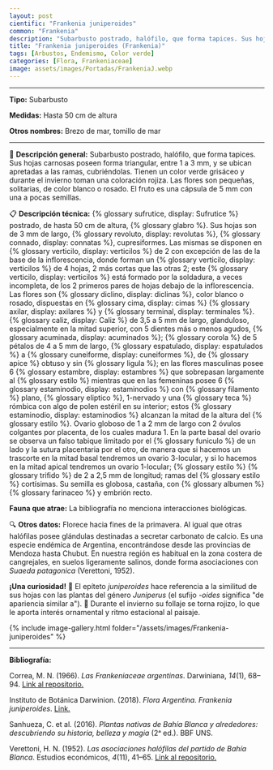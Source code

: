 ```yaml
---
layout: post
cientific: "Frankenia juniperoides"
common: "Frankenia"
description: "Subarbusto postrado, halófilo, que forma tapices. Sus hojas carnosas poseen forma triangular, entre 1 a 3 mm, y se ubican apretadas a las ramas, cubriéndolas. Tienen un color verde grisáceo y durante el invierno toman una coloración rojiza. Las flores son pequeñas, solitarias, de color blanco o rosado. El fruto es una cápsula de 5 mm con una a pocas semillas."
title: "Frankenia juniperoides (Frankenia)"
tags: [Arbustos, Endemismo, Color verde]
categories: [Flora, Frankeniaceae]
image: assets/images/Portadas/FrankeniaJ.webp
---
```


***

**Tipo:** Subarbusto

**Medidas:** Hasta 50 cm de altura

**Otros nombres:** Brezo de mar, tomillo de mar

***

🌱 **Descripción general:** Subarbusto postrado, halófilo, que forma tapices. Sus hojas carnosas poseen forma triangular, entre 1 a 3 mm, y se ubican apretadas a las ramas, cubriéndolas. Tienen un color verde grisáceo y durante el invierno toman una coloración rojiza. Las flores son pequeñas, solitarias, de color blanco o rosado. El fruto es una cápsula de 5 mm con una a pocas semillas.

📋 **Descripción técnica:** {% glossary sufrutice, display: Sufrutice %} postrado, de hasta 50 cm de altura, {% glossary glabro %}. Sus hojas son de 3 mm de largo, {% glossary revoluto, display: revolutas %}, {% glossary connado, display: connatas %}, cupresiformes. Las mismas se disponen en {% glossary verticilo, display: verticilos %} de 2 con excepción de las de la base de la inflorescencia, donde forman un {% glossary verticilo, display: verticilos %} de 4 hojas, 2 más cortas que las otras 2; este {% glossary verticilo, display: verticilos %} está formado por la soldadura, a veces incompleta, de los 2 primeros pares de hojas debajo de la inflorescencia. Las flores son {% glossary diclino, display: diclinas %}, color blanco o rosado, dispuestas en {% glossary cima, display: cimas %} {% glossary axilar, display: axilares %} y {% glossary terminal, display: terminales %}. {% glossary caliz, display: Caliz %} de 3,5 a 5 mm de largo, glanduloso, especialmente en la mitad superior, con 5 dientes más o menos agudos, {% glossary acuminada, display: acuminados %}; {% glossary corola %} de 5 pétalos de 4 a 5 mm de largo, {% glossary espatulado, display: espatulados %} a {% glossary cuneiforme, display: cuneiformes %}, de {% glossary apice %} obtuso y sin {% glossary ligula %}; en las flores masculinas posee 6 {% glossary estambre, display: estambres %} que sobrepasan largamente al {% glossary estilo %} mientras que en las femeninas posee 6 {% glossary estaminodio, display: estaminodios %} con {% glossary filamento %} plano, {% glossary eliptico %}, 1-nervado y una {% glossary teca %} rómbica con algo de polen estéril en su interior; estos {% glossary estaminodio, display: estaminodios %} alcanzan la mitad de la altura del {% glossary estilo %}. Ovario globoso de 1 a 2 mm de largo con 2 óvulos colgantes por placenta, de los cuales madura 1. En la parte basal del ovario se observa un falso tabique limitado por el {% glossary funiculo %} de un lado y la sutura placentaria por el otro, de manera que si hacemos un trascorte en la mitad basal tendremos un ovario 3-locular, y si lo hacemos en la mitad apical tendremos un ovario 1-locular; {% glossary estilo %} {% glossary trifido %} de 2 a 2,5 mm de longitud; ramas del {% glossary estilo %} cortísimas. Su semilla es globosa, castaña, con {% glossary albumen %} {% glossary farinaceo %} y embrión recto.

**Fauna que atrae:** La bibliografía no menciona interacciones biológicas.

🔍 **Otros datos:** Florece hacia fines de la primavera. Al igual que otras halófilas posee glándulas destinadas a secretar carbonato de calcio. Es una especie endémica de Argentina, encontrándose desde las provincias de Mendoza hasta Chubut. En nuestra región es habitual en la zona costera de cangrejales, en suelos ligeramente salinos, donde forma asociaciones con *Suaeda patagonica* (Verettoni, 1952).

**¡Una curiosidad!** 👀 El epíteto *juniperoides* hace referencia a la similitud de sus hojas con las plantas del género *Juniperus* (el sufijo *-oides* significa "de apariencia similar a").
👀 Durante el invierno su follaje se torna rojizo, lo que le aporta interés ornamental y ritmo estacional al paisaje.

 {% include image-gallery.html folder="/assets/images/Frankenia-juniperoides" %}

***

**Bibliografía:**

Correa, M. N. (1966). *Las Frankeniaceae argentinas*. Darwiniana, *14*(1), 68–94. [Link al repositorio.](https://www.jstor.org/stable/23212953)

Instituto de Botánica Darwinion. (2018). *Flora Argentina. Frankenia juniperoides*. [Link.](https://buscador.floraargentina.edu.ar/species/details/24895)

Sanhueza, C. et al. (2016). *Plantas nativas de Bahía Blanca y alrededores: descubriendo su historia, belleza y magia* (2ᵃ ed.). BBF UNS.

Verettoni, H. N. (1952). *Las asociaciones halófilas del partido de Bahía Blanca*. Estudios económicos, *4*(11), 41–65. [Link al repositorio.](https://revistas.uns.edu.ar/ee/article/view/1291)
